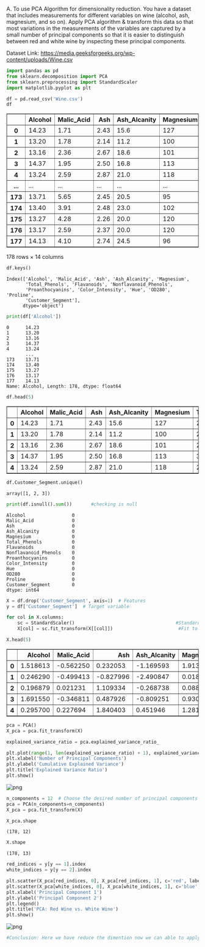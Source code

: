 A. To use PCA Algorithm for dimensionality reduction.
You have a dataset that includes measurements for different variables on wine
(alcohol, ash, magnesium, and so on). Apply PCA algorithm & transform this data
so that most variations in the measurements of the variables are captured by a small
number of principal components so that it is easier to distinguish between red and
white wine by inspecting these principal components.

Dataset Link: https://media.geeksforgeeks.org/wp-content/uploads/Wine.csv


```python
import pandas as pd
from sklearn.decomposition import PCA
from sklearn.preprocessing import StandardScaler
import matplotlib.pyplot as plt
```


```python
df = pd.read_csv('Wine.csv')
df
```




<div>
<style scoped>
    .dataframe tbody tr th:only-of-type {
        vertical-align: middle;
    }

    .dataframe tbody tr th {
        vertical-align: top;
    }

    .dataframe thead th {
        text-align: right;
    }
</style>
<table border="1" class="dataframe">
  <thead>
    <tr style="text-align: right;">
      <th></th>
      <th>Alcohol</th>
      <th>Malic_Acid</th>
      <th>Ash</th>
      <th>Ash_Alcanity</th>
      <th>Magnesium</th>
      <th>Total_Phenols</th>
      <th>Flavanoids</th>
      <th>Nonflavanoid_Phenols</th>
      <th>Proanthocyanins</th>
      <th>Color_Intensity</th>
      <th>Hue</th>
      <th>OD280</th>
      <th>Proline</th>
      <th>Customer_Segment</th>
    </tr>
  </thead>
  <tbody>
    <tr>
      <th>0</th>
      <td>14.23</td>
      <td>1.71</td>
      <td>2.43</td>
      <td>15.6</td>
      <td>127</td>
      <td>2.80</td>
      <td>3.06</td>
      <td>0.28</td>
      <td>2.29</td>
      <td>5.64</td>
      <td>1.04</td>
      <td>3.92</td>
      <td>1065</td>
      <td>1</td>
    </tr>
    <tr>
      <th>1</th>
      <td>13.20</td>
      <td>1.78</td>
      <td>2.14</td>
      <td>11.2</td>
      <td>100</td>
      <td>2.65</td>
      <td>2.76</td>
      <td>0.26</td>
      <td>1.28</td>
      <td>4.38</td>
      <td>1.05</td>
      <td>3.40</td>
      <td>1050</td>
      <td>1</td>
    </tr>
    <tr>
      <th>2</th>
      <td>13.16</td>
      <td>2.36</td>
      <td>2.67</td>
      <td>18.6</td>
      <td>101</td>
      <td>2.80</td>
      <td>3.24</td>
      <td>0.30</td>
      <td>2.81</td>
      <td>5.68</td>
      <td>1.03</td>
      <td>3.17</td>
      <td>1185</td>
      <td>1</td>
    </tr>
    <tr>
      <th>3</th>
      <td>14.37</td>
      <td>1.95</td>
      <td>2.50</td>
      <td>16.8</td>
      <td>113</td>
      <td>3.85</td>
      <td>3.49</td>
      <td>0.24</td>
      <td>2.18</td>
      <td>7.80</td>
      <td>0.86</td>
      <td>3.45</td>
      <td>1480</td>
      <td>1</td>
    </tr>
    <tr>
      <th>4</th>
      <td>13.24</td>
      <td>2.59</td>
      <td>2.87</td>
      <td>21.0</td>
      <td>118</td>
      <td>2.80</td>
      <td>2.69</td>
      <td>0.39</td>
      <td>1.82</td>
      <td>4.32</td>
      <td>1.04</td>
      <td>2.93</td>
      <td>735</td>
      <td>1</td>
    </tr>
    <tr>
      <th>...</th>
      <td>...</td>
      <td>...</td>
      <td>...</td>
      <td>...</td>
      <td>...</td>
      <td>...</td>
      <td>...</td>
      <td>...</td>
      <td>...</td>
      <td>...</td>
      <td>...</td>
      <td>...</td>
      <td>...</td>
      <td>...</td>
    </tr>
    <tr>
      <th>173</th>
      <td>13.71</td>
      <td>5.65</td>
      <td>2.45</td>
      <td>20.5</td>
      <td>95</td>
      <td>1.68</td>
      <td>0.61</td>
      <td>0.52</td>
      <td>1.06</td>
      <td>7.70</td>
      <td>0.64</td>
      <td>1.74</td>
      <td>740</td>
      <td>3</td>
    </tr>
    <tr>
      <th>174</th>
      <td>13.40</td>
      <td>3.91</td>
      <td>2.48</td>
      <td>23.0</td>
      <td>102</td>
      <td>1.80</td>
      <td>0.75</td>
      <td>0.43</td>
      <td>1.41</td>
      <td>7.30</td>
      <td>0.70</td>
      <td>1.56</td>
      <td>750</td>
      <td>3</td>
    </tr>
    <tr>
      <th>175</th>
      <td>13.27</td>
      <td>4.28</td>
      <td>2.26</td>
      <td>20.0</td>
      <td>120</td>
      <td>1.59</td>
      <td>0.69</td>
      <td>0.43</td>
      <td>1.35</td>
      <td>10.20</td>
      <td>0.59</td>
      <td>1.56</td>
      <td>835</td>
      <td>3</td>
    </tr>
    <tr>
      <th>176</th>
      <td>13.17</td>
      <td>2.59</td>
      <td>2.37</td>
      <td>20.0</td>
      <td>120</td>
      <td>1.65</td>
      <td>0.68</td>
      <td>0.53</td>
      <td>1.46</td>
      <td>9.30</td>
      <td>0.60</td>
      <td>1.62</td>
      <td>840</td>
      <td>3</td>
    </tr>
    <tr>
      <th>177</th>
      <td>14.13</td>
      <td>4.10</td>
      <td>2.74</td>
      <td>24.5</td>
      <td>96</td>
      <td>2.05</td>
      <td>0.76</td>
      <td>0.56</td>
      <td>1.35</td>
      <td>9.20</td>
      <td>0.61</td>
      <td>1.60</td>
      <td>560</td>
      <td>3</td>
    </tr>
  </tbody>
</table>
<p>178 rows × 14 columns</p>
</div>




```python
df.keys()
```




    Index(['Alcohol', 'Malic_Acid', 'Ash', 'Ash_Alcanity', 'Magnesium',
           'Total_Phenols', 'Flavanoids', 'Nonflavanoid_Phenols',
           'Proanthocyanins', 'Color_Intensity', 'Hue', 'OD280', 'Proline',
           'Customer_Segment'],
          dtype='object')




```python
print(df['Alcohol'])
```

    0      14.23
    1      13.20
    2      13.16
    3      14.37
    4      13.24
           ...  
    173    13.71
    174    13.40
    175    13.27
    176    13.17
    177    14.13
    Name: Alcohol, Length: 178, dtype: float64



```python
df.head(5)
```




<div>
<style scoped>
    .dataframe tbody tr th:only-of-type {
        vertical-align: middle;
    }

    .dataframe tbody tr th {
        vertical-align: top;
    }

    .dataframe thead th {
        text-align: right;
    }
</style>
<table border="1" class="dataframe">
  <thead>
    <tr style="text-align: right;">
      <th></th>
      <th>Alcohol</th>
      <th>Malic_Acid</th>
      <th>Ash</th>
      <th>Ash_Alcanity</th>
      <th>Magnesium</th>
      <th>Total_Phenols</th>
      <th>Flavanoids</th>
      <th>Nonflavanoid_Phenols</th>
      <th>Proanthocyanins</th>
      <th>Color_Intensity</th>
      <th>Hue</th>
      <th>OD280</th>
      <th>Proline</th>
      <th>Customer_Segment</th>
    </tr>
  </thead>
  <tbody>
    <tr>
      <th>0</th>
      <td>14.23</td>
      <td>1.71</td>
      <td>2.43</td>
      <td>15.6</td>
      <td>127</td>
      <td>2.80</td>
      <td>3.06</td>
      <td>0.28</td>
      <td>2.29</td>
      <td>5.64</td>
      <td>1.04</td>
      <td>3.92</td>
      <td>1065</td>
      <td>1</td>
    </tr>
    <tr>
      <th>1</th>
      <td>13.20</td>
      <td>1.78</td>
      <td>2.14</td>
      <td>11.2</td>
      <td>100</td>
      <td>2.65</td>
      <td>2.76</td>
      <td>0.26</td>
      <td>1.28</td>
      <td>4.38</td>
      <td>1.05</td>
      <td>3.40</td>
      <td>1050</td>
      <td>1</td>
    </tr>
    <tr>
      <th>2</th>
      <td>13.16</td>
      <td>2.36</td>
      <td>2.67</td>
      <td>18.6</td>
      <td>101</td>
      <td>2.80</td>
      <td>3.24</td>
      <td>0.30</td>
      <td>2.81</td>
      <td>5.68</td>
      <td>1.03</td>
      <td>3.17</td>
      <td>1185</td>
      <td>1</td>
    </tr>
    <tr>
      <th>3</th>
      <td>14.37</td>
      <td>1.95</td>
      <td>2.50</td>
      <td>16.8</td>
      <td>113</td>
      <td>3.85</td>
      <td>3.49</td>
      <td>0.24</td>
      <td>2.18</td>
      <td>7.80</td>
      <td>0.86</td>
      <td>3.45</td>
      <td>1480</td>
      <td>1</td>
    </tr>
    <tr>
      <th>4</th>
      <td>13.24</td>
      <td>2.59</td>
      <td>2.87</td>
      <td>21.0</td>
      <td>118</td>
      <td>2.80</td>
      <td>2.69</td>
      <td>0.39</td>
      <td>1.82</td>
      <td>4.32</td>
      <td>1.04</td>
      <td>2.93</td>
      <td>735</td>
      <td>1</td>
    </tr>
  </tbody>
</table>
</div>




```python
df.Customer_Segment.unique()
```




    array([1, 2, 3])




```python
print(df.isnull().sum())       #checking is null
```

    Alcohol                 0
    Malic_Acid              0
    Ash                     0
    Ash_Alcanity            0
    Magnesium               0
    Total_Phenols           0
    Flavanoids              0
    Nonflavanoid_Phenols    0
    Proanthocyanins         0
    Color_Intensity         0
    Hue                     0
    OD280                   0
    Proline                 0
    Customer_Segment        0
    dtype: int64



```python
X = df.drop('Customer_Segment', axis=1)  # Features
y = df['Customer_Segment']  # Target variable
```


```python
for col in X.columns:
    sc = StandardScaler()                                     #Standardize features by removing the mean and scaling to unit variance.z = (x - u) / s  mean=0, Stddeviation=1
    X[col] = sc.fit_transform(X[[col]])                        #Fit to data, then transform it.Compute the mean and std to be used for later scaling.
```


```python
X.head(5)
```




<div>
<style scoped>
    .dataframe tbody tr th:only-of-type {
        vertical-align: middle;
    }

    .dataframe tbody tr th {
        vertical-align: top;
    }

    .dataframe thead th {
        text-align: right;
    }
</style>
<table border="1" class="dataframe">
  <thead>
    <tr style="text-align: right;">
      <th></th>
      <th>Alcohol</th>
      <th>Malic_Acid</th>
      <th>Ash</th>
      <th>Ash_Alcanity</th>
      <th>Magnesium</th>
      <th>Total_Phenols</th>
      <th>Flavanoids</th>
      <th>Nonflavanoid_Phenols</th>
      <th>Proanthocyanins</th>
      <th>Color_Intensity</th>
      <th>Hue</th>
      <th>OD280</th>
      <th>Proline</th>
    </tr>
  </thead>
  <tbody>
    <tr>
      <th>0</th>
      <td>1.518613</td>
      <td>-0.562250</td>
      <td>0.232053</td>
      <td>-1.169593</td>
      <td>1.913905</td>
      <td>0.808997</td>
      <td>1.034819</td>
      <td>-0.659563</td>
      <td>1.224884</td>
      <td>0.251717</td>
      <td>0.362177</td>
      <td>1.847920</td>
      <td>1.013009</td>
    </tr>
    <tr>
      <th>1</th>
      <td>0.246290</td>
      <td>-0.499413</td>
      <td>-0.827996</td>
      <td>-2.490847</td>
      <td>0.018145</td>
      <td>0.568648</td>
      <td>0.733629</td>
      <td>-0.820719</td>
      <td>-0.544721</td>
      <td>-0.293321</td>
      <td>0.406051</td>
      <td>1.113449</td>
      <td>0.965242</td>
    </tr>
    <tr>
      <th>2</th>
      <td>0.196879</td>
      <td>0.021231</td>
      <td>1.109334</td>
      <td>-0.268738</td>
      <td>0.088358</td>
      <td>0.808997</td>
      <td>1.215533</td>
      <td>-0.498407</td>
      <td>2.135968</td>
      <td>0.269020</td>
      <td>0.318304</td>
      <td>0.788587</td>
      <td>1.395148</td>
    </tr>
    <tr>
      <th>3</th>
      <td>1.691550</td>
      <td>-0.346811</td>
      <td>0.487926</td>
      <td>-0.809251</td>
      <td>0.930918</td>
      <td>2.491446</td>
      <td>1.466525</td>
      <td>-0.981875</td>
      <td>1.032155</td>
      <td>1.186068</td>
      <td>-0.427544</td>
      <td>1.184071</td>
      <td>2.334574</td>
    </tr>
    <tr>
      <th>4</th>
      <td>0.295700</td>
      <td>0.227694</td>
      <td>1.840403</td>
      <td>0.451946</td>
      <td>1.281985</td>
      <td>0.808997</td>
      <td>0.663351</td>
      <td>0.226796</td>
      <td>0.401404</td>
      <td>-0.319276</td>
      <td>0.362177</td>
      <td>0.449601</td>
      <td>-0.037874</td>
    </tr>
  </tbody>
</table>
</div>




```python
pca = PCA()
X_pca = pca.fit_transform(X)
```


```python
explained_variance_ratio = pca.explained_variance_ratio_
```


```python
plt.plot(range(1, len(explained_variance_ratio) + 1), explained_variance_ratio.cumsum(), marker='o', linestyle='--')
plt.xlabel('Number of Principal Components')
plt.ylabel('Cumulative Explained Variance')
plt.title('Explained Variance Ratio')
plt.show()
```


    
![png](output_13_0.png)
    



```python
n_components = 12  # Choose the desired number of principal components you want to reduce a dimention to
pca = PCA(n_components=n_components)
X_pca = pca.fit_transform(X)

```


```python
X_pca.shape
```




    (178, 12)




```python
X.shape
```




    (178, 13)




```python
red_indices = y[y == 1].index
white_indices = y[y == 2].index

plt.scatter(X_pca[red_indices, 0], X_pca[red_indices, 1], c='red', label='Red Wine')
plt.scatter(X_pca[white_indices, 0], X_pca[white_indices, 1], c='blue', label='White Wine')
plt.xlabel('Principal Component 1')
plt.ylabel('Principal Component 2')
plt.legend()
plt.title('PCA: Red Wine vs. White Wine')
plt.show()
```


    
![png](output_17_0.png)
    



```python
#Conclusion: Here we have reduce the dimention now we can able to apply any algorithm like classification, Regression etc.
```


```python

```


```python

```
